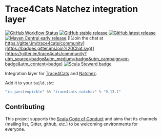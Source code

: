 # Trace4Cats Natchez integration layer

[![GitHub Workflow Status](https://img.shields.io/github/workflow/status/trace4cats/trace4cats-natchez/Continuous%20Integration)](https://github.com/trace4cats/trace4cats-natchez/actions?query=workflow%3A%22Continuous%20Integration%22)
[![GitHub stable release](https://img.shields.io/github/v/release/trace4cats/trace4cats-natchez?label=stable&sort=semver)](https://github.com/trace4cats/trace4cats-natchez/releases)
[![GitHub latest release](https://img.shields.io/github/v/release/trace4cats/trace4cats-natchez?label=latest&include_prereleases&sort=semver)](https://github.com/trace4cats/trace4cats-natchez/releases)
[![Maven Central early release](https://img.shields.io/maven-central/v/io.janstenpickle/trace4cats-natchez_2.13?label=early)](https://maven-badges.herokuapp.com/maven-central/io.janstenpickle/trace4cats-natchez_2.13)
[![Join the chat at https://gitter.im/trace4cats/community](https://badges.gitter.im/Join%20Chat.svg)](https://gitter.im/trace4cats/community?utm_source=badge&utm_medium=badge&utm_campaign=pr-badge&utm_content=badge)
[![Scala Steward badge](https://img.shields.io/badge/Scala_Steward-helping-blue.svg?style=flat&logo=data:image/png;base64,iVBORw0KGgoAAAANSUhEUgAAAA4AAAAQCAMAAAARSr4IAAAAVFBMVEUAAACHjojlOy5NWlrKzcYRKjGFjIbp293YycuLa3pYY2LSqql4f3pCUFTgSjNodYRmcXUsPD/NTTbjRS+2jomhgnzNc223cGvZS0HaSD0XLjbaSjElhIr+AAAAAXRSTlMAQObYZgAAAHlJREFUCNdNyosOwyAIhWHAQS1Vt7a77/3fcxxdmv0xwmckutAR1nkm4ggbyEcg/wWmlGLDAA3oL50xi6fk5ffZ3E2E3QfZDCcCN2YtbEWZt+Drc6u6rlqv7Uk0LdKqqr5rk2UCRXOk0vmQKGfc94nOJyQjouF9H/wCc9gECEYfONoAAAAASUVORK5CYII=)](https://scala-steward.org)

Integration layer for [Trace4Cats] and [Natchez].

Add it to your `build.sbt`:

```scala
"io.janstenpickle" %% "trace4cats-natchez" % "0.13.1"
```

## Contributing

This project supports the [Scala Code of Conduct](https://typelevel.org/code-of-conduct.html) and aims that its channels
(mailing list, Gitter, github, etc.) to be welcoming environments for everyone.

[Trace4Cats]: https://github.com/trace4cats/trace4cats
[Natchez]: https://tpolecat.github.io/natchez

